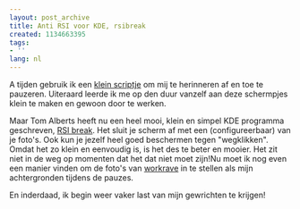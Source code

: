 ```yaml
---
layout: post_archive
title: Anti RSI voor KDE, rsibreak
created: 1134663395
tags:
- ''
lang: nl
---
```

A tijden gebruik ik een [klein scriptje](/anti_rsi_voor_kde) om mij te herinneren af en toe te pauzeren. Uiteraard leerde ik me op den duur vanzelf aan deze schermpjes klein te maken en gewoon door te werken.

Maar Tom Alberts heeft nu een heel mooi, klein en simpel KDE programma geschreven, [RSI break](http://www.omat.nl/drupal/?q=node/36#comment-63). Het sluit je scherm af met een (configureerbaar) van je foto's. Ook kun je jezelf heel goed beschermen tegen "wegklikken". Omdat het zo klein en eenvoudig is, is het des te beter en mooier. Het zit niet in de weg op momenten dat het dat niet moet zijn!Nu moet ik nog even een manier vinden om de foto's van [workrave](http://www.workrave.org/screenshots/unix/) in te stellen als mijn achtergronden tijdens de pauzes.

En inderdaad, ik begin weer vaker last van mijn gewrichten te krijgen!

